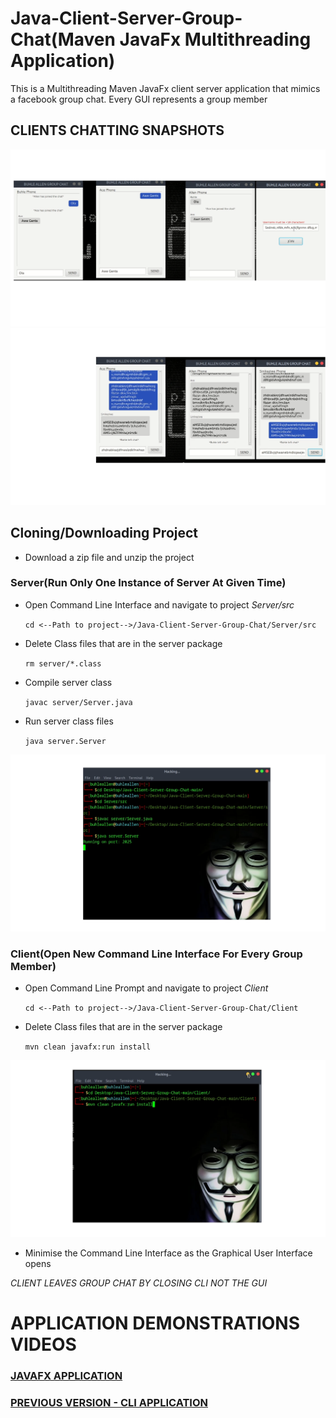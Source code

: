 # Java-Client-Server-Group-Chat(Maven JavaFx Multithreading Application)
This is a Multithreading Maven JavaFx client server application that mimics a facebook group chat. Every GUI represents a group member
## CLIENTS CHATTING SNAPSHOTS
![Image Show Erro In Username Input](./errorUser.png) 
![Image Show Group Member That Left](./left.png)

## Cloning/Downloading Project
- Download a zip file and unzip the project
### Server(Run Only One Instance of Server At Given Time)
- Open Command Line Interface and navigate to project _Server/src_

  `cd <--Path to project-->/Java-Client-Server-Group-Chat/Server/src`
  
- Delete Class files that are in the server package

  `rm server/*.class`
  
- Compile server class

  `javac server/Server.java`
  
- Run server class files

  `java server.Server`
  
![Image Showing Commands for Server](./server.png)

### Client(Open New Command Line Interface For Every Group Member)
- Open Command Line Prompt and navigate to project _Client_
  
   `cd <--Path to project-->/Java-Client-Server-Group-Chat/Client`
  
- Delete Class files that are in the server package

  `mvn clean javafx:run install`

![Image Showing Commands for Client](./client.png)
- Minimise the Command Line Interface as the Graphical User Interface opens

*CLIENT LEAVES GROUP CHAT BY CLOSING CLI NOT THE GUI*

# APPLICATION DEMONSTRATIONS VIDEOS
### [JAVAFX APPLICATION](https://youtube.com/shorts/j1TqtfHmwXc?si=b05FkMq3W1G62PPn)
### [PREVIOUS VERSION - CLI APPLICATION](https://youtube.com/shorts/wf62uWOtY5I?si=7hVsnwOEW5NKwRCc)
